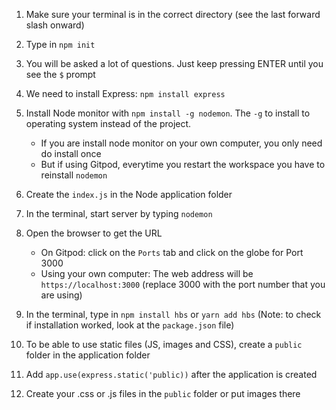1. Make sure your terminal is in the correct directory (see the last forward slash onward)

2. Type in `npm init`

3. You will be asked  a lot of questions. Just keep pressing ENTER
until you see the `$` prompt

4. We need to install Express: `npm install express`

5. Install Node monitor with `npm install -g nodemon`. The `-g` to install to operating system instead of the project.
   * If you are install node monitor on your own computer, you only need do install once
   * But if using Gitpod, everytime you restart the workspace you have to reinstall `nodemon`

6. Create the `index.js` in the Node application folder

7. In the terminal, start server by typing `nodemon`

8. Open the browser to get the URL
   * On Gitpod: click on the `Ports` tab and click on the globe for Port 3000
   * Using your own computer: The web address will be `https://localhost:3000`  (replace 3000 with the port number that you are using) 

9. In the terminal, type in `npm install hbs` or `yarn add hbs`
(Note: to check if installation worked, look at the `package.json` file)

10. To be able to use static files (JS, images and CSS), create a `public` folder in the application folder

11. Add `app.use(express.static('public))` after the application is created

12. Create your .css or .js files in the `public` folder or put images there
